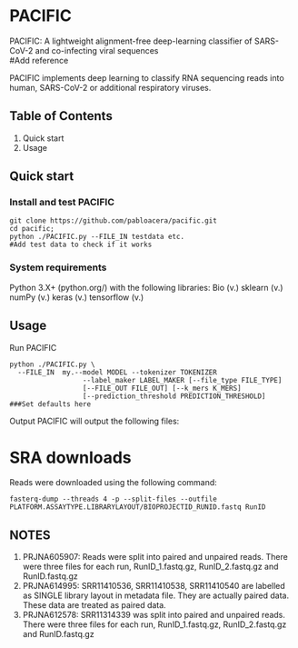 # PACIFIC 

PACIFIC: A lightweight alignment-free deep-learning classifier of SARS-CoV-2 and co-infecting viral sequences  
#Add reference

PACIFIC implements deep learning to classify RNA sequencing reads into human, SARS-CoV-2 or additional respiratory viruses.

## Table of Contents

1. Quick start
2. Usage

## Quick start

### Install and test PACIFIC
```
git clone https://github.com/pabloacera/pacific.git
cd pacific;
python ./PACIFIC.py --FILE_IN testdata etc.
#Add test data to check if it works
```

### System requirements
Python 3.X+ (python.org/) with the following libraries:
  Bio (v.)
  sklearn (v.)
  numPy (v.)
  keras (v.)
  tensorflow (v.)

## Usage

Run PACIFIC
```
python ./PACIFIC.py \
  --FILE_IN  my.--model MODEL --tokenizer TOKENIZER
                  --label_maker LABEL_MAKER [--file_type FILE_TYPE]
                  [--FILE_OUT FILE_OUT] [--k_mers K_MERS]
                  [--prediction_threshold PREDICTION_THRESHOLD]
###Set defaults here
```

Output
PACIFIC will output the following files:

  





# SRA downloads

Reads were downloaded using the following command:

```
fasterq-dump --threads 4 -p --split-files --outfile PLATFORM.ASSAYTYPE.LIBRARYLAYOUT/BIOPROJECTID_RUNID.fastq RunID
```

## NOTES
1. PRJNA605907: Reads were split into paired and unpaired reads. There were three files for each run, RunID_1.fastq.gz, RunID_2.fastq.gz and RunID.fastq.gz 
2. PRJNA614995: SRR11410536, SRR11410538, SRR11410540 are labelled as SINGLE library layout in metadata file. They are actually paired data. These data are treated as paired data.
3. PRJNA612578: SRR11314339 was split into paired and unpaired reads. There were three files for each run, RunID_1.fastq.gz, RunID_2.fastq.gz and RunID.fastq.gz

